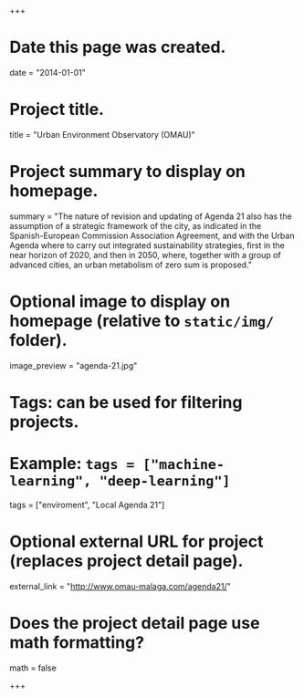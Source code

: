 +++
# Date this page was created.
date = "2014-01-01"

# Project title.
title = "Urban Environment Observatory (OMAU)"

# Project summary to display on homepage.
summary = "The nature of revision and updating of Agenda 21 also has the assumption of a strategic framework of the city, as indicated in the Spanish-European Commission Association Agreement, and with the Urban Agenda where to carry out integrated sustainability strategies, first in the near horizon of 2020, and then in 2050, where, together with a group of advanced cities, an urban metabolism of zero sum is proposed."

# Optional image to display on homepage (relative to `static/img/` folder).
image_preview = "agenda-21.jpg"

# Tags: can be used for filtering projects.
# Example: `tags = ["machine-learning", "deep-learning"]`
tags = ["enviroment", "Local Agenda 21"]

# Optional external URL for project (replaces project detail page).
external_link = "http://www.omau-malaga.com/agenda21/"

# Does the project detail page use math formatting?
math = false

+++

